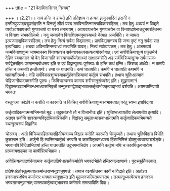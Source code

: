 +++
title = "21 वेदाविनाशिनन् नित्यम्"

+++
।।2.21।। नायं हन्ति न हन्यते इति प्रतिज्ञाय न हन्यत इत्युपपादितं इदानीं न
हन्तीत्युपपादयन्नुपसंहरति न विनष्टुं शीलं यस्य
तमविनाशिनमन्त्यविकाररहितम्। तत्र हेतुः अव्ययं न विद्यते व्ययोऽवयवापचयो
गुणापचयो वा यस्य तमव्ययम्। अवयवापचयेन गुणापचयेन वा
विनाशदर्शनात्तदुभयरहितस्य न विनाशः संभवतीत्यर्थः। ननु जन्यत्वेन
विनाशित्वमनुमास्यामहे नेत्याह अजमिति। न जायत इत्यजमाद्यविकाररहितम्। तत्र
हेतुः नित्यं सर्वदा विद्यमानम्। प्रागविद्यमानस्य हि जन्म दृष्टं नतु
सर्वदा सत इत्यभिप्रायः। अथवा अविनाशिनमबाध्यं सत्यमिति यावत्। नित्यं
सर्वव्यापकम्। तत्र हेतुः। अजमव्ययं जन्मविनाशशून्यं जायमानस्य विनश्यतश्च
सर्वव्यापकत्वसत्यत्वयोरयोगात्। एवं सर्वविक्रियाशून्यं प्रकृतमेनं देहिनं
स्वमात्मानं यो वेद विजानाति शास्त्राचार्योपदेशाभ्यां साक्षात्करोति अहं
सर्वविक्रियाशून्यः सर्वभासकः सर्वद्वैतरहितः परमानन्दबोधरूप इति स एवं
विद्वान्पुरुषः पूर्णरूपः कं हन्ति कथं हन्ति। किंशब्द आक्षेपे। न कमपि
हन्ति न कथमपि हन्तीत्यर्थः। तथा कं घातयति। कथं घातयति। कमपि न घातयति
कथमपि न घातयतीत्यर्थः। नहि सर्वविकारशून्यस्याकर्तुर्हननक्रियायां
कर्तृत्वं संभवति। तथाच श्रुतिःआत्मानं चेद्विजानीयादयमस्मीति पूरुषः।
किमिच्छन्कस्य कामाय शरीरमनुसंज्वरेत् इति। शुद्धमात्मानं
विदुषस्तदज्ञाननिबन्धनाध्यासनिवृत्तौ
तन्मूलरागद्वेषाद्यभावात्कर्तृत्वभोक्तृत्वाद्यभावं दर्शयति।
अयमत्राभिप्रायो भगवतः  
  
वस्तुगत्या कोऽपि न करोति न कारयति च किंचित्
सर्वविक्रियाशून्यस्वभावत्वात् परंतु स्वप्न इवाविद्यया  
  
कर्तृत्वादिकमात्मन्यभिमन्यते मूढः। तदुक्तंउभौ तौ न विजानीतः इति।
श्रुतिश्चध्यायतीव लेलायतीव इत्यादि। अतएव सर्वाणि
शास्त्राण्यविद्वदधिकारिकाणि। विद्वांस्तु समूलाध्यासबाधान्नात्मनि
कर्तृत्वादिकमभिमन्यते स्थाणुस्वरूपं विद्वानिव  
  
चोरत्वम्। अतो विक्रियारहितत्वादद्वितीयत्वाच्च विद्वान्न करोति कारयति
चेत्युच्यते। तथाच श्रुतिःविद्वान्न बिभेति कुतश्चन इति। अर्जुनो हि
स्वस्मिन्कर्तृत्वं भगवति च कारयितृत्वमध्यस्य हिंसानिमित्तं
दोषमुभयत्राप्याशशंङ्के। भगवानपि विदिताभिप्रायो हन्ति घातयतीति
तदुभयमाचिक्षेप। आत्मनि कर्तृव्यं मयि च कारयितृत्वमारोप्य प्रत्यवायशङ्कां
मा कार्षीरित्यभिप्रायः।  
  
अविक्रियत्वप्रदर्शनेनात्मनः कर्तृत्वप्रतिषेधात्सर्वकर्माक्षेपे
भगवदभिप्रेते हन्तिरुपलक्षणार्थः। पुरःस्फूर्तिकत्वात्  
  
प्रतिषेधहेतोस्तुल्यत्वात्कर्मान्तराभ्यनुज्ञानुपपत्तेः। तथाच वक्ष्यतितस्य
कार्यं न विद्यते इति। अतोऽत्र हननमात्राक्षेपेण कर्मान्तर
भगवताभ्यनुज्ञायत इति मूढजनजल्पितमपास्तम्। तस्माद्युध्यस्वेत्यत्र हननस्य
भगवताभ्यनुज्ञानात् वास्तवकर्तृत्वाद्यभावस्य कर्ममात्रे समत्वादिति
दिक्।  
